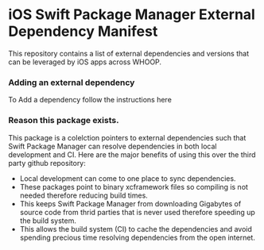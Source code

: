 # iOS Swift Package Manager External Dependency Manifest
This repository contains a list of external dependencies and versions that can be leveraged by iOS apps across WHOOP.

### Adding an external dependency
To Add a dependency follow the instructions here

### Reason this package exists.
This package is a colelction pointers to external dependencies such that Swift Package Manager can resolve dependencies
in both local development and CI. Here are the major benefits of using this over the third party github repository:

- Local development can come to one place to sync dependencies.
- These packages point to binary xcframework files so compiling is not needed therefore reducing build times.
- This keeps Swift Package Manager from downloading Gigabytes of source code from thrid parties that is never used therefore speeding up the build system.
- This allows the build system (CI) to cache the dependencies and avoid spending precious time resolving dependencies from the open internet.
